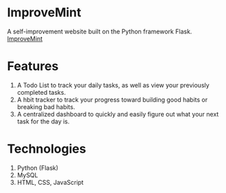 # ImproveMint
A self-improvement website built on the Python framework Flask.
[ImproveMint](http://www.reezanvisram.com)

# Features
1. A Todo List to track your daily tasks, as well as view your previously completed tasks.
2. A hbit tracker to track your progress toward building good habits or breaking bad habits.
3. A centralized dashboard to quickly and easily figure out what your next task for the day is.

# Technologies
1. Python (Flask)
2. MySQL
3. HTML, CSS, JavaScript
